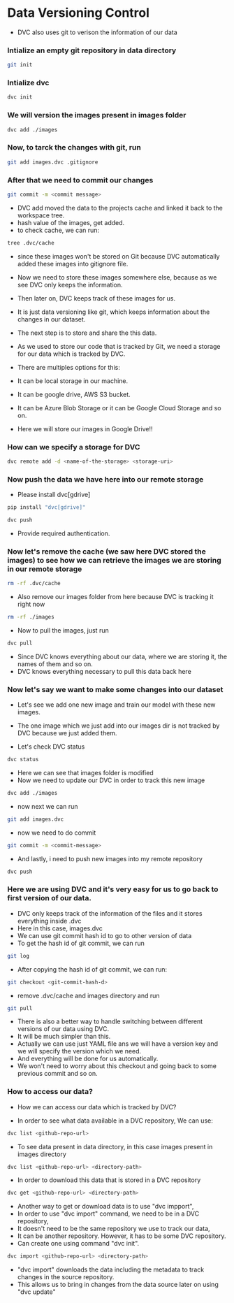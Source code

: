 # Data Versioning Control

- DVC also uses git to verison the information of our data

### Intialize an empty git repository in data directory

```bash
git init
```

### Intialize dvc

```bash
dvc init
```

### We will version the images present in images folder

```bash
dvc add ./images
```

### Now, to tarck the changes with git, run

```bash
git add images.dvc .gitignore
```

### After that we need to commit our changes

```bash
git commit -m <commit message>
```

- DVC add moved the data to the projects cache and linked it back to the workspace tree.
- hash value of the images, get added.
- to check cache, we can run:
  
```bash
tree .dvc/cache
```

- since these images won't be stored on Git because DVC automatically added these images into gitignore file.
- Now we need to store these images somewhere else, because as we see DVC only keeps the information.
- Then later on, DVC keeps track of these images for us.
- It is just data versioning like git, which keeps information about the changes in our dataset.
- The next step is to store and share the this data.
- As we used to store our code that is tracked by Git, we need a storage for our data which is tracked by DVC.

- There are multiples options for this:
- It can be local storage in our machine.
- It can be google drive, AWS S3 bucket.
- It can be Azure Blob Storage or it can be Google Cloud Storage and so on.

- Here we will store our images in Google Drive!!

### How can we specify a storage for DVC

```bash
dvc remote add -d <name-of-the-storage> <storage-uri>
```

### Now push the data we have here into our remote storage

- Please install dvc[gdrive]

```bash
pip install "dvc[gdrive]" 
```

```bash
dvc push
```
- Provide required authentication.


### Now let's remove the cache (we saw here DVC stored the images) to see how we can retrieve the images we are storing in our remote storage

```bash
rm -rf .dvc/cache
```

- Also remove our images folder from here because DVC is tracking it right now

```bash
rm -rf ./images
```

- Now to pull the images, just run

```bash
dvc pull
```

- Since DVC knows everything about our data, where we are storing it, the names of them and so on.
- DVC knows everything necessary to pull this data back here


### Now let's say we want to make some changes into our dataset

- Let's see we add one new image and train our model with these new images.
- The one image which we just add into our images dir is not tracked by DVC because we just added them.

- Let's check DVC status

```bash
dvc status
```

- Here we can see that images folder is modified
- Now we need to update our DVC in order to track this new image

```bash
dvc add ./images
```
- now next we can run

```bash
git add images.dvc
```

- now we need to do commit

```bash
git commit -m <commit-message>
```

- And lastly, i need to push new images into my remote repository

```bash
dvc push
```

### Here we are using DVC and it's very easy for us to go back to first version of our data.

- DVC only keeps track of the information of the files and it stores everything inside <folder-name>.dvc
- Here in this case, images.dvc
- We can use git commit hash id to go to other version of data
- To get the hash id of git commit, we can run


```bash
git log
```

- After copying the hash id of git commit, we can run:

```bash
git checkout <git-commit-hash-d>
```

- remove .dvc/cache and images directory and run

```bash
git pull
```

- There is also a better way to handle switching between different versions of our data using DVC.
- It will be much simpler than this.
- Actually we can use just YAML file ans we will have a version key and we will specify the version which we need.
- And everything will be done for us automatically.
- We won't need to worry about this checkout and going back to some previous commit and so on.


### How to access our data?

- How we can access our data which is tracked by DVC?
  
- In order to see what data available in a DVC repository, We can use:
```bash
dvc list <github-repo-url>
```
- To see data present in data directory, in this case images present in images directory
```bash
dvc list <github-repo-url> <directory-path>
```

- In order to download this data that is stored in a DVC repository

```bash
dvc get <github-repo-url> <directory-path>
```
- Another way to get or download data is to use "dvc impport",
- In order to use "dvc import" command, we need to be in a DVC repository,
- It doesn't need to be the same repository we use to track our data, 
- It can be another repository. However, it has to be some DVC repository.
- Can create one using command "dvc init".

```bash
dvc import <github-repo-url> <directory-path>
```

- "dvc import" downloads the data including the metadata to track changes in the source repository.
- This allows us to bring in changes from the data source later on using "dvc update"
